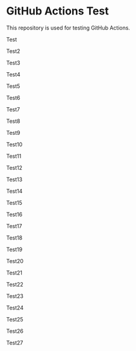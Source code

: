 # GitHub Actions Test

This repository is used for testing GitHub Actions.

Test

Test2

Test3

Test4

Test5

Test6

Test7

Test8

Test9

Test10

Test11

Test12

Test13

Test14

Test15

Test16

Test17

Test18

Test19

Test20

Test21

Test22

Test23

Test24

Test25

Test26

Test27
